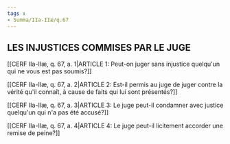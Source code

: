 ```yaml
---
tags : 
- Summa/IIa-IIæ/q.67
---
```


## LES INJUSTICES COMMISES PAR LE JUGE

[[CERF IIa-IIæ, q. 67, a. 1|ARTICLE 1: Peut-on juger sans injustice quelqu'un qui ne vous est pas soumis?]]

[[CERF IIa-IIæ, q. 67, a. 2|ARTICLE 2: Est-il permis au juge de juger contre la vérité qu'il connaît, à cause de faits qui lui sont présentés?]]

[[CERF IIa-IIæ, q. 67, a. 3|ARTICLE 3: Le juge peut-il condamner avec justice quelqu'un qui n'a pas été accusé?]]

[[CERF IIa-IIæ, q. 67, a. 4|ARTICLE 4: Le juge peut-il licitement accorder une remise de peine?]]

